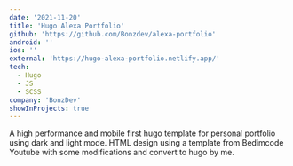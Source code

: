 ```yaml
---
date: '2021-11-20'
title: 'Hugo Alexa Portfolio'
github: 'https://github.com/Bonzdev/alexa-portfolio'
android: ''
ios: ''
external: 'https://hugo-alexa-portfolio.netlify.app/'
tech:
  - Hugo
  - JS
  - SCSS
company: 'BonzDev'
showInProjects: true
---
```


A high performance and mobile first hugo template for personal portfolio using dark and light mode. HTML design using a template from Bedimcode Youtube with some modifications and convert to hugo by me.
